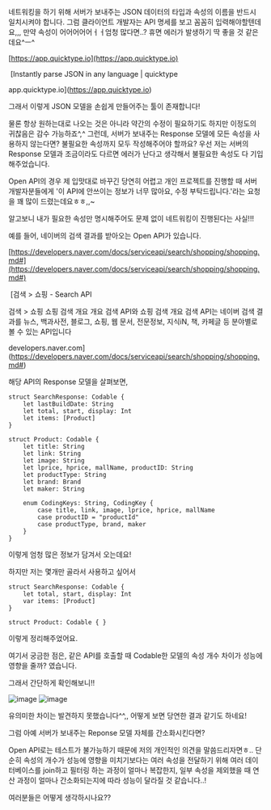 네트워킹을 하기 위해 서버가 보내주는 JSON 데이터의 타입과 속성의 이름을 반드시 일치시켜야 합니다.
그럼 클라이언트 개발자는 API 명세를 보고 꼼꼼히 입력해야할텐데요,,, 만약 속성이 어어어어어ㅓㅓ엄청 많다면..?
휴면 에러가 발생하기 딱 좋을 것 같은데요^ㅡ^

[https://app.quicktype.io](https://app.quicktype.io)

 [Instantly parse JSON in any language | quicktype

app.quicktype.io](https://app.quicktype.io)

그래서 이렇게 JSON 모델을 손쉽게 만들어주는 툴이 존재합니다!

물론 항상 원하는대로 나오는 것은 아니라 약간의 수정이 필요하기도 하지만 이정도의 귀찮음은 감수 가능하죠^,^
그런데, 서버가 보내주는 Response 모델에 모든 속성을 사용하지 않는다면? 불필요한 속성까지 모두 작성해주어야 할까요?
우선 저는 서버의 Response 모델과 조금이라도 다르면 에러가 난다고 생각해서 불필요한 속성도 다 기입해주었습니다.

Open API의 경우 제 입맛대로 바꾸긴 당연히 어렵고
개인 프로젝트를 진행할 때 서버 개발자분들에게 '이 API에 안쓰이는 정보가 너무 많아요, 수정 부탁드립니다.'라는 요청을 꽤 많이 드렸는데요ㅎㅎ,,~

알고보니 내가 필요한 속성만 명시해주어도 문제 없이 네트워킹이 진행된다는 사실!!!

예를 들어, 네이버의 검색 결과를 받아오는 Open API가 있습니다.

[https://developers.naver.com/docs/serviceapi/search/shopping/shopping.md#](https://developers.naver.com/docs/serviceapi/search/shopping/shopping.md#)

 [검색 > 쇼핑 - Search API

검색 > 쇼핑 쇼핑 검색 개요 개요 검색 API와 쇼핑 검색 개요 검색 API는 네이버 검색 결과를 뉴스, 백과사전, 블로그, 쇼핑, 웹 문서, 전문정보, 지식iN, 책, 카페글 등 분야별로 볼 수 있는 API입니다

developers.naver.com](https://developers.naver.com/docs/serviceapi/search/shopping/shopping.md#)

해당 API의 Response 모델을 살펴보면, 

```
struct SearchResponse: Codable {
    let lastBuildDate: String
    let total, start, display: Int
    let items: [Product]
}

struct Product: Codable {
    let title: String
    let link: String
    let image: String
    let lprice, hprice, mallName, productID: String
    let productType: String
    let brand: Brand
    let maker: String

    enum CodingKeys: String, CodingKey {
        case title, link, image, lprice, hprice, mallName
        case productID = "productId"
        case productType, brand, maker
    }
}
```

이렇게 엄청 많은 정보가 담겨서 오는데요!

하지만 저는 몇개만 골라서 사용하고 싶어서

```
struct SearchResponse: Codable {
    let total, start, display: Int
    var items: [Product]
}

struct Product: Codable { }
```

이렇게 정리해주었어요.

여기서 궁금한 점은, 같은 API를 호출할 때 Codable한 모델의 속성 개수 차이가 성능에 영향을 줄까? 였습니다.

그래서 간단하게 확인해보니!!

![image](https://github.com/All-About-iOS/Weekly-I-Learned/assets/52594310/41252669-3038-4c24-b728-ebddd36e02d6)
![image](https://github.com/All-About-iOS/Weekly-I-Learned/assets/52594310/bcb9af53-3978-4e7c-8c31-1454e85505ea)

유의미한 차이는 발견하지 못했습니다^^,,
어떻게 보면 당연한 결과 같기도 하네요!

그럼 아예 서버가 보내주는 Reponse 모델 자체를 간소화시킨다면?

Open API로는 테스트가 불가능하기 때문에 저의 개인적인 의견을 말씀드리자면ㅎ..
단순히 속성의 개수가 성능에 영향을 미치기보다는
여러 속성을 전달하기 위해 여러 데이터베이스를 join하고 필터링 하는 과정이 얼마나 복잡한지, 일부 속성을 제외했을 때 연산 과정이 얼마나 간소화되는지에 따라 성능이 달라질 것 같습니다..!

여러분들은 어떻게 생각하시나요??
